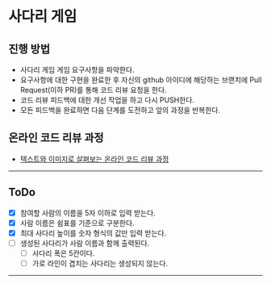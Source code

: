 # 사다리 게임
## 진행 방법
* 사다리 게임 게임 요구사항을 파악한다.
* 요구사항에 대한 구현을 완료한 후 자신의 github 아이디에 해당하는 브랜치에 Pull Request(이하 PR)를 통해 코드 리뷰 요청을 한다.
* 코드 리뷰 피드백에 대한 개선 작업을 하고 다시 PUSH한다.
* 모든 피드백을 완료하면 다음 단계를 도전하고 앞의 과정을 반복한다.

## 온라인 코드 리뷰 과정
* [텍스트와 이미지로 살펴보는 온라인 코드 리뷰 과정](https://github.com/nextstep-step/nextstep-docs/tree/master/codereview)

---

## ToDo

* [X] 참여할 사람의 이름을 5자 이하로 입력 받는다.
* [X] 사람 이름은 쉼표를 기준으로 구분한다.
* [X] 최대 사다리 높이를 숫자 형식의 값만 입력 받는다.
* [ ] 생성된 사다리가 사람 이름과 함께 출력된다.
  * [ ] 사다리 폭은 5칸이다.
  * [ ] 가로 라인이 겹치는 사다리는 생성되지 않는다.

---

